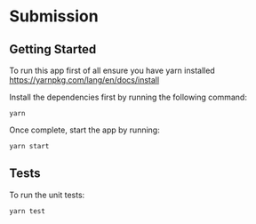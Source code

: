 # Submission

## Getting Started

To run this app first of all ensure you have yarn installed https://yarnpkg.com/lang/en/docs/install

Install the dependencies first by running the following command:

```
yarn
```

Once complete, start the app by running:

```
yarn start
```

## Tests

To run the unit tests:

```
yarn test
```